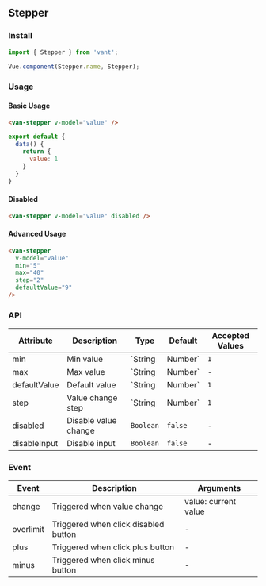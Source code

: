 ## Stepper

### Install
``` javascript
import { Stepper } from 'vant';

Vue.component(Stepper.name, Stepper);
```

### Usage

#### Basic Usage

```html
<van-stepper v-model="value" />
```

```javascript
export default {
  data() {
    return {
      value: 1
    }
  }
}
```

#### Disabled

```html
<van-stepper v-model="value" disabled />
```

#### Advanced Usage

```html
<van-stepper
  v-model="value"
  min="5"
  max="40"
  step="2"
  defaultValue="9"
/>
```

### API

| Attribute | Description | Type | Default | Accepted Values |
|-----------|-----------|-----------|-------------|-------------|
| min | Min value | `String | Number` | `1` | - |
| max | Max value | `String | Number` | - | - |
| defaultValue | Default value | `String | Number` | `1` | - |
| step | Value change step | `String | Number` | `1` | - |
| disabled | Disable value change | `Boolean` | `false` | - | 
| disableInput | Disable input | `Boolean` | `false` | - |

### Event

| Event | Description | Arguments |
|-----------|-----------|-----------|
| change | Triggered when value change | value: current value |
| overlimit | Triggered when click disabled button | - |
| plus | Triggered when click plus button | - |
| minus | Triggered when click minus button | - |
